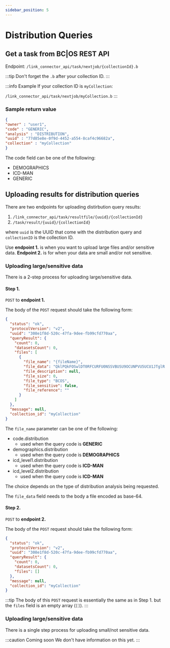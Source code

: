 ```yaml
---
sidebar_position: 5
---
```

# Distribution Queries

## Get a task from BC|OS REST API

Endpoint: `/link_connector_api/task/nextjob/{collectionId}.b`

:::tip
Don't forget the `.b` after your collection ID.
:::

:::info Example
If your collection ID is `myCollection`:

`/link_connector_api/task/nextjob/myCollection.b`
:::

### Sample return value
```json
{
"owner" : "user1",
"code" : "GENERIC",
"analysis" : "DISTRIBUTION",
"uuid" : "77d85e8e-0f9d-4452-a554-8caf4c96682a",
"collection" : "myCollection"
}
```
The code field can be one of the following:
- DEMOGRAPHICS
- ICD-MAN
- GENERIC

## Uploading results for distribution queries
There are two endpoints for uploading distirbution query results:
1. `/link_connector_api/task/resultfile/{uuid}/{collectionId}`
2. `/task/result/{uuid}/{collectionId}`

where `uuid` is the UUID that come with the distribution query and `collectionID` is the collection ID.

Use **endpoint 1.** is when you want to upload large files and/or sensitive data. **Endpoint 2.** is for when your data are small and/or not sensitive.

### Uploading large/sensitive data
There is a 2-step process for uploading large/sensitive data.

#### Step 1.
`POST` to **endpoint 1.**

The body of the `POST` request should take the following form:
```json
{
  "status": "ok",
  "protocolVersion": "v2",
  "uuid": "308e1f8d-520c-47fa-9dee-fb99cfd770aa",
  "queryResult": {
    "count": 0,
    "datasetsCount": 0,
    "files": [
      {
        "file_name": "{fileName}",
        "file_data": "QklPQkFOSwlDT0RFCURFU0NSSVBUSU9OCUNPVU5UCU1JTglR ...",
        "file_description": null,
        "file_size": 0,
        "file_type": "BCOS",
        "file_sensitive": false,
        "file_reference": ""
      }
    ]
  },
  "message": null,
  "collection_id": "myCollection"
}
```
The `file_name` parameter can be one of the following:
- code.distribution
  - used when the query code is **GENERIC**
- demographics.distribution
  - used when the query code is **DEMOGRAPHICS**
- icd_level1.distribution
  - used when the query code is **ICD-MAN**
- icd_level2.distribution
  - used when the query code is **ICD-MAN**

The choice depends on the type of distribution analysis being requested.

The `file_data` field needs to the body a file encoded as base-64.

#### Step 2.
`POST` to **endpoint 2.**

The body of the `POST` request should take the following form:
```json
{
  "status": "ok",
  "protocolVersion": "v2",
  "uuid": "308e1f8d-520c-47fa-9dee-fb99cfd770aa",
  "queryResult": {
    "count": 0,
    "datasetsCount": 0,
    "files": []
  },
  "message": null,
  "collection_id": "myCollection"
}
```
:::tip
The body of this `POST` request is essentially the same as in Step 1. but the `files` field is an empty array (`[]`).
:::

### Uploading large/sensitive data
There is a single step process for uploading small/not sensitive data.

:::caution Coming soon
We don't have information on this yet.
:::
